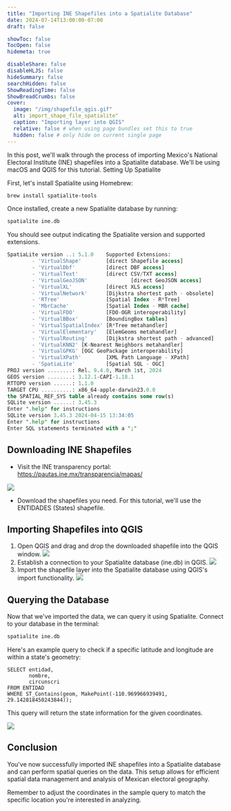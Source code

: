 ```yaml
---
title: "Importing INE Shapefiles into a Spatialite Database"
date: 2024-07-14T13:00:00-07:00
draft: false

showToc: false
TocOpen: false
hidemeta: true

disableShare: false
disableHLJS: false
hideSummary: false
searchHidden: false
ShowReadingTime: false
ShowBreadCrumbs: false
cover:
  image: "/img/shapefile_qgis.gif"
  alt: import_shape_file_spatialite"
  caption: "Importing layer into QGIS"
  relative: false # when using page bundles set this to true
  hidden: false # only hide on current single page
---
```


In this post, we'll walk through the process of importing Mexico's National Electoral Institute (INE) shapefiles into a Spatialite database. We'll be using macOS and QGIS for this tutorial.
Setting Up Spatialite

First, let's install Spatialite using Homebrew:

```sh
brew install spatialite-tools
```

Once installed, create a new Spatialite database by running:

```sh
spatialite ine.db
```

You should see output indicating the Spatialite version and supported extensions.

```sql
SpatiaLite version ..: 5.1.0    Supported Extensions:
        - 'VirtualShape'        [direct Shapefile access]
        - 'VirtualDbf'          [direct DBF access]
        - 'VirtualText'         [direct CSV/TXT access]
        - 'VirtualGeoJSON'              [direct GeoJSON access]
        - 'VirtualXL'           [direct XLS access]
        - 'VirtualNetwork'      [Dijkstra shortest path - obsolete]
        - 'RTree'               [Spatial Index - R*Tree]
        - 'MbrCache'            [Spatial Index - MBR cache]
        - 'VirtualFDO'          [FDO-OGR interoperability]
        - 'VirtualBBox'         [BoundingBox tables]
        - 'VirtualSpatialIndex' [R*Tree metahandler]
        - 'VirtualElementary'   [ElemGeoms metahandler]
        - 'VirtualRouting'      [Dijkstra shortest path - advanced]
        - 'VirtualKNN2' [K-Nearest Neighbors metahandler]
        - 'VirtualGPKG' [OGC GeoPackage interoperability]
        - 'VirtualXPath'        [XML Path Language - XPath]
        - 'SpatiaLite'          [Spatial SQL - OGC]
PROJ version ........: Rel. 9.4.0, March 1st, 2024
GEOS version ........: 3.12.1-CAPI-1.18.1
RTTOPO version ......: 1.1.0
TARGET CPU ..........: x86_64-apple-darwin23.0.0
the SPATIAL_REF_SYS table already contains some row(s)
SQLite version ......: 3.45.3
Enter ".help" for instructions
SQLite version 3.45.3 2024-04-15 13:34:05
Enter ".help" for instructions
Enter SQL statements terminated with a ";"
```

## Downloading INE Shapefiles

- Visit the INE transparency portal: https://pautas.ine.mx/transparencia/mapas/

![](/img/pautas_ine.jpg)

- Download the shapefiles you need. For this tutorial, we'll use the ENTIDADES (States) shapefile.

## Importing Shapefiles into QGIS

1. Open QGIS and drag and drop the downloaded shapefile into the QGIS window.
   ![](/img/shapefile_qgis.gif)
2. Establish a connection to your Spatialite database (ine.db) in QGIS.
   ![](/img/ine_db_conn.jpg)
3. Import the shapefile layer into the Spatialite database using QGIS's import functionality.
   ![](/img/entidad_table.jpg)

## Querying the Database

Now that we've imported the data, we can query it using Spatialite. Connect to your database in the terminal:

```sh
spatialite ine.db
```

Here's an example query to check if a specific latitude and longitude are within a state's geometry:

```
SELECT entidad,
       nombre,
       circunscri
FROM ENTIDAD
WHERE ST_Contains(geom, MakePoint(-110.969966939491, 29.142818450243844));
```

This query will return the state information for the given coordinates.

![](/img/output_entidad.jpg)

## Conclusion

You've now successfully imported INE shapefiles into a Spatialite database and can perform spatial queries on the data. This setup allows for efficient spatial data management and analysis of Mexican electoral geography.

Remember to adjust the coordinates in the sample query to match the specific location you're interested in analyzing.
